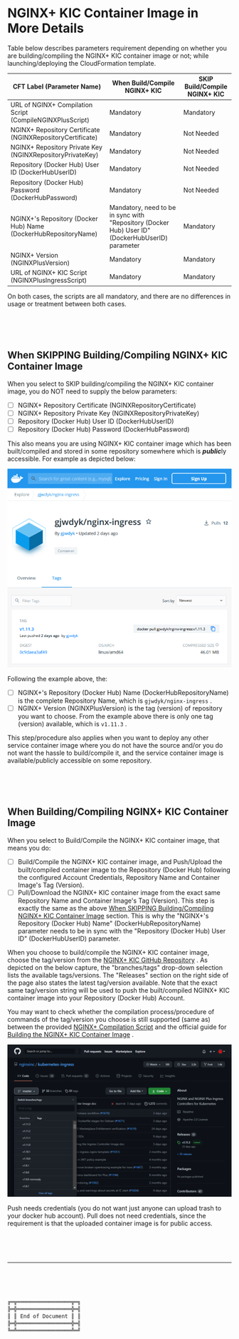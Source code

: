 # NGINX+ KIC Container Image in More Details

Table below describes parameters requirement depending on whether you are building/compiling the NGINX+ KIC container image or not; while launching/deploying the CloudFormation template.

| CFT Label (Parameter Name) | When Build/Compile NGINX+ KIC | SKIP Build/Compile NGINX+ KIC |
| --- | --- | --- |
| URL of NGINX+ Compilation Script (CompileNGINXPlusScript) | Mandatory | Mandatory |
| NGINX+ Repository Certificate (NGINXRepositoryCertificate) | Mandatory | Not Needed |
| NGINX+ Repository Private Key (NGINXRepositoryPrivateKey) | Mandatory | Not Needed |
| Repository (Docker Hub) User ID (DockerHubUserID) | Mandatory | Not Needed |
| Repository (Docker Hub) Password (DockerHubPassword) | Mandatory | Not Needed |
| NGINX+'s Repository (Docker Hub) Name (DockerHubRepositoryName) | Mandatory, need to be in sync with "Repository (Docker Hub) User ID" (DockerHubUserID) parameter | Mandatory |
| NGINX+ Version (NGINXPlusVersion) | Mandatory | Mandatory |
| URL of NGINX+ KIC Script (NGINXPlusIngressScript) | Mandatory | Mandatory |

On both cases, the scripts are all mandatory, and there are no differences in usage or treatment between both cases.

<br><br><br>



## When SKIPPING Building/Compiling NGINX+ KIC Container Image

When you select to SKIP building/compiling the NGINX+ KIC container image, you do NOT need to supply the below parameters:
- [ ] NGINX+ Repository Certificate (NGINXRepositoryCertificate)
- [ ] NGINX+ Repository Private Key (NGINXRepositoryPrivateKey)
- [ ] Repository (Docker Hub) User ID (DockerHubUserID)
- [ ] Repository (Docker Hub) Password (DockerHubPassword)

This also means you are using NGINX+ KIC container image which has been built/compiled and stored in some repository somewhere which is ***public***ly accessible.
For example as depicted below:

![gjwdyk/nginx-ingress](../Figures/gjwdyknginxingress.png)

Following the example above, the:
- [ ] NGINX+'s Repository (Docker Hub) Name (DockerHubRepositoryName) is the complete Repository Name, which is `gjwdyk/nginx-ingress` .
- [ ] NGINX+ Version (NGINXPlusVersion) is the tag (version) of repository you want to choose. From the example above there is only one tag (version) available, which is `v1.11.3` .

This step/procedure also applies when you want to deploy any other service container image where you do not have the source and/or you do not want the hassle to build/compile it, and the service container image is available/publicly accessible on some repository.

<br><br><br>



## When Building/Compiling NGINX+ KIC Container Image

When you select to Build/Compile the NGINX+ KIC container image, that means you do:
- [ ] Build/Compile the NGINX+ KIC container image, and Push/Upload the built/compiled container image to the Repository (Docker Hub) following the configured Account Credentials, Repository Name and Container Image's Tag (Version).
- [ ] Pull/Download the NGINX+ KIC container image from the exact same Repository Name and Container Image's Tag (Version). This step is exactly the same as the above [When SKIPPING Building/Compiling NGINX+ KIC Container Image](#when-skipping-buildingcompiling-nginx-kic-container-image) section. This is why the "NGINX+'s Repository (Docker Hub) Name" (DockerHubRepositoryName) parameter needs to be in sync with the "Repository (Docker Hub) User ID" (DockerHubUserID) parameter.

When you choose to build/compile the NGINX+ KIC container image, choose the tag/version from the [NGINX+ KIC GitHub Repository](https://github.com/nginxinc/kubernetes-ingress/) .
As depicted on the below capture, the "branches/tags" drop-down selection lists the available tags/versions.
The "Releases" section on the right side of the page also states the latest tag/version available.
Note that the exact same tag/version string will be used to push the built/compiled NGINX+ KIC container image into your Repository (Docker Hub) Account.

You may want to check whether the compilation process/procedure of commands of the tag/version you choose is still supported (same as) between the provided [NGINX+ Compilation Script](../Bash/CompileNGINXPlus.sh) and the official guide for [Building the NGINX+ KIC Container Image](https://docs.nginx.com/nginx-ingress-controller/installation/building-ingress-controller-image/) .

![nginxinc/kubernetes-ingress](../Figures/NGINXKICGitHub.png)



Push needs credentials (you do not want just anyone can upload trash to your docker hub account).
Pull does not need credentials, since the requirement is that the uploaded container image is for public access.



<br><br><br>



***

<br><br><br>
```
╔═╦═════════════════╦═╗
╠═╬═════════════════╬═╣
║ ║ End of Document ║ ║
╠═╬═════════════════╬═╣
╚═╩═════════════════╩═╝
```
<br><br><br>


